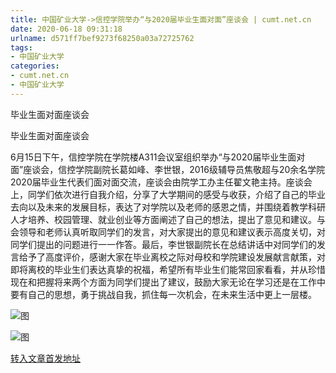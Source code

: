 ```yaml
---
title: 中国矿业大学->信控学院举办“与2020届毕业生面对面”座谈会 | cumt.net.cn
date: 2020-06-18 09:31:18
urlname: d571ff7bef9273f68250a03a72725762
tags: 
- 中国矿业大学
categories:
- cumt.net.cn
- 中国矿业大学
---
```

毕业生面对面座谈会

毕业生面对面座谈会

6月15日下午，信控学院在学院楼A311会议室组织举办“与2020届毕业生面对面”座谈会，信控学院副院长葛如峰、李世银，2016级辅导员焦敬超与20余名学院2020届毕业生代表们面对面交流，座谈会由院学工办主任翟文艳主持。座谈会上，同学们依次进行自我介绍，分享了大学期间的感受与收获，介绍了自己的毕业去向以及未来的发展目标，表达了对学院以及老师的感恩之情，并围绕着教学科研人才培养、校园管理、就业创业等方面阐述了自己的想法，提出了意见和建议。与会领导和老师认真听取同学们的发言，对大家提出的意见和建议表示高度关切，对同学们提出的问题进行一一作答。最后，李世银副院长在总结讲话中对同学们的发言给予了高度评价，感谢大家在毕业离校之际对母校和学院建设发展献言献策，对即将离校的毕业生们表达真挚的祝福，希望所有毕业生们能常回家看看，并从珍惜现在和把握将来两个方面为同学们提出了建议，鼓励大家无论在学习还是在工作中要有自己的思想，勇于挑战自我，抓住每一次机会，在未来生活中更上一层楼。

![图](http://xwzx.cumt.edu.cn/_upload/article/images/91/d6/dbd94d504fffaeea04e775f7766a/aa8297d5-b012-469d-9976-ba8aa2d3f0be.jpg)

![图](http://xwzx.cumt.edu.cn/_upload/article/images/91/d6/dbd94d504fffaeea04e775f7766a/dac03b13-2119-4ff5-9098-0e26fcef196e.jpg)

[转入文章首发地址](http://xwzx.cumt.edu.cn/ae/5f/c523a568927/page.htm)